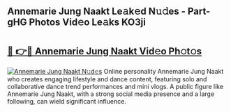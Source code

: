 ## Annemarie Jung Naakt Le𝚊k𝚎d N𝚞𝚍es - Part-gHG Photos Vid𝚎o Le𝚊ks KO3ji

# <h2><a href="http://fb38km0.evod.top/?m=Annemarie+Jung+Naakt">🔗 👉🔴 Annemarie Jung Naakt Vid𝚎o Ph𝚘t𝚘s</a></h2>

[![Annemarie Jung Naakt N𝚞d𝚎s](https://i.imgur.com/8V9OHl7.gif)](http://fb38km0.evod.top/?m=Annemarie+Jung+Naakt)
Online personality Annemarie Jung Naakt who creates engaging lifestyle and dance content, featuring solo and collaborative dance trend performances and mini vlogs. A public figure like Annemarie Jung Naakt, with a strong social media presence and a large following, can wield significant influence. 

